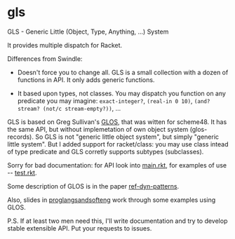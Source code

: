 gls
===

GLS - Generic Little (Object, Type, Anything, ...) System

It provides multiple dispatch for Racket.

Differences from Swindle:

- Doesn't force you to change all. GLS is a small collection with a dozen of
  functions in API. It only adds generic functions.

- It based upon types, not classes. You may dispatch you function on any
  predicate you may imagine: `exact-integer?`, `(real-in 0 10)`, 
`(and? stream? (not/c stream-empty?))`, ...

GLS is based on Greg Sullivan's <a
href="https://github.com/gregsgit/glos">GLOS</a>, that was witten for
scheme48. It has the same API, but without implemetation of own object system 
(glos-records). So GLS is not "generic little object system", but simply
"generic little system". But I added support for racket/class: you may use
class intead of type predicate and GLS corretly supports subtypes
(subclasses).

Sorry for bad documentation: for API look into <a href=https://github.com/Kalimehtar/gls/blob/master/gls/main.rkt> main.rkt</a>, for examples of use
-- <a href=https://github.com/Kalimehtar/gls/blob/master/gls/test.rkt>test.rkt</a>.

Some description of GLOS is in the paper <a
href="https://github.com/gregsgit/glos/blob/master/ref-dyn-patterns.pdf">ref-dyn-patterns</a>. 

Also, slides in <a href="https://github.com/gregsgit/glos/blob/master/proglangsandsofteng.pdf">proglangsandsofteng</a> work
through some examples using GLOS.

P.S. If at least two men need this, I'll write documentation and try to develop stable extensible API. Put your requests to issues.

